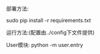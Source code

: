 部署方法:

  sudo pip install -r requirements.txt
  
运行方法:(配置由../config下文件提供)
  
  User模块: python -m user.entry
